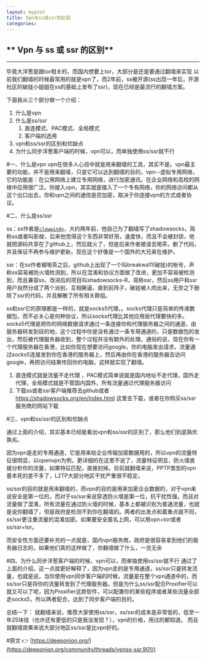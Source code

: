 ```yaml
---
layout: mypost
title: Vpn与ss或ssr的区别
categories: 
---
```


## ** Vpn 与 ss 或 ssr 的区别** ##
------
毕竟大洋葱是跟tor相关的，而国内想要上tor，大部分是还是要通过翻墙来实现
以前我们翻墙的时候最常用的就是vpn了，而2年前，ss被开源(ss出现一年后，开源社区的破娃小姐姐在ss的基础上发布了ssr)，现在已经是最流行的翻墙方案。

下面我从三个部分做一个介绍：

 1. 什么是vpn
 2. 什么是ss/ssr
    1. 直连模式、PAC模式、全局模式
    2. 客户端的选用
 3. vpn和ss/ssr的区别和优缺点
 4. 为什么同步洋葱客户端的时候，vpn可以，而单独使用ss/ssr就不行
 
#一、什么是vpn
vpn在很多人心目中就是用来翻墙的工具，其实不是。vpn最主要的功能，并不是用来翻墙，只是它可以达到翻墙的目的。vpn--虚拟专用网络，它的功能是：在公用网络上建立专用网络，进行加密通讯。在企业网络和高校的网络中应用很广泛。你接入vpn，其实就是接入了一个专有网络，你的网络访问都从这个出口出去，你和vpn之间的通信是否加密，取决于你连接vpn的方式或者协议。

#二、什么是ss/ssr

ss：ss作者是[`clowwindy`](https://github.com/clowwindy)，大约两年前，他自己为了翻墙写了shadowsocks，简称ss或者叫影梭，后来他觉得这个东西非常好用，速度快，而且不会被封锁，他就把源码共享在了github上，然后就火了，但是后来作者被请去喝茶，删了代码，并且保证不再参与维护更新。现在这个好像是一个国外的大兄弟在维护。

ssr：在ss作者被喝茶之后，github上出现了一个叫breakwa11(破娃)的帐号，声称ss容易被防火墙检测到，所以在混淆和协议方面做了改进，更加不容易被检测到，而且兼容ss，改进后的项目叫shadowsocks-R，简称ssr，然后ss用户和ssr用户自然分成了两个派别，互相撕逼，直到前阵子，破娃被人肉出来，无奈之下删除了ssr的代码，并且解散了所有相关群组。

ss和ssr它的原理都是一样的，就是socks5代理，。socks代理只是简单的传递数据包，而不必关心是何种协议，所以socks代理比其他应用层代理要快的多。socks5代理是把你的网络数据请求通过一条连接你和代理服务器之间的通道，由服务器转发到目的地，这个过程中你是没有通过一条专用通道的，只是数据包的发出，然后被代理服务器收到，整个过程并没有额外的处理。通俗的说，现在你有一个代理服务器在香港，比如你现在想要访问google，你的电脑发出请求，流量通过socks5连接发到你在香港的服务器上，然后再由你在香港的服务器去访问google，再把访问结果传回你的电脑，这样就实现了翻墙。

 1. 直连模式就是流量不走代理 ，PAC模式简单说就是国内地址不走代理，国外走代理，全局模式就是不管国内国外，所有流量通过代理服务器访问
 2. 下载ss或者ssr客户端推荐去github或者 https://shadowsocks.org/en/index.html 这里去下载，或者在你购买ss/ssr服务商的网站下载

#三、vpn和ss/ssr的区别和优缺点

通过上面的介绍，其实基本已经能看出vpn和ss/ssr的区别了，那么他们到底孰优孰劣。

因为vpn是走的专用通道，它是用来给企业传输加密数据用的，所以vpn的流量特征很明显，以openvpn为例，更详细的在这里不说了，流量特征明显，防火墙直接分析你的流量，如果特征匹配，直接封掉。目前就翻墙来说，PPTP类型的vpn基本死的差不多了，L2TP大部分地区干扰严重很不稳定。

ss/ssr的目的就是用来翻墙的，而vpn的目的是用来加密企业数据的，对于vpn来说安全是第一位的，而对于ss/ssr来说穿透防火墙是第一位，抗干扰性强，而且对流量做了混淆，所有流量在通过防火墙的时候，基本上都被识别为普通流量，也就是说你翻墙了，但是政府是检测不到你在翻墙的。两者的出发点和着重点就不同，ss/ssr更注重流量的混淆加密。如果要安全匿名上网，可以用vpn+tor或者ss/ssr+tor。

而安全性方面还要补充的一点就是，国内vpn服务商，政府是很容易拿到他们的服务器日志的，如果他们真的这样做了，你翻墙做了什么，一览无余

#四、为什么同步洋葱客户端的时候，vpn可以，而单独使用ss/ssr就不行
通过了上面的介绍，这一点就更好解释了，因为vpn走的是专用通道，ss/ssr只是转发流量，也就是说，当你使用vpn同步客户端的时候，流量是在整个vpn通道中的，而ss/ssr只是将你的流量转发到了代理服务器。但是为什么ss/ssr配合Proxifier可以就又可以了呢，因为Proxifier这款软件，可以配置你的某些程序或者某些流量全部走socks5，所以两者配合，达到了同步客户端的目的。​

总结一下：
就翻墙来说，推荐大家使用ss/ssr，ss/ssr的成本是非常低的，低至一年25块钱（也许还有更低的只是我没发现？），vpn的价格，用过的都知道。
而且就翻墙效果来说大部分地区ss/ssr是比vpn好的。​


#原文 👉 [https://deeponion.org/](https://deeponion.org/community/threads/vpnss-ssr.901/)